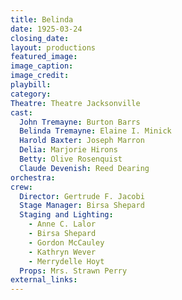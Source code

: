 ```yaml
---
title: Belinda
date: 1925-03-24
closing_date:
layout: productions
featured_image: 
image_caption:
image_credit:
playbill: 
category: 
Theatre: Theatre Jacksonville
cast:
  John Tremayne: Burton Barrs
  Belinda Tremayne: Elaine I. Minick
  Harold Baxter: Joseph Marron
  Delia: Marjorie Hirons
  Betty: Olive Rosenquist
  Claude Devenish: Reed Dearing
orchestra:
crew:
  Director: Gertrude F. Jacobi
  Stage Manager: Birsa Shepard
  Staging and Lighting:
    - Anne C. Lalor
    - Birsa Shepard
    - Gordon McCauley
    - Kathryn Wever
    - Merrydelle Hoyt
  Props: Mrs. Strawn Perry
external_links:
---
```


